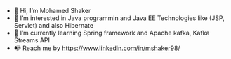 - 👋 Hi, I’m Mohamed Shaker
- 👀 I’m interested in Java programmin and Java EE Technologies like (JSP, Servlet) and also Hibernate
- 🌱 I’m currently learning Spring framework and Apache kafka, Kafka Streams API
- 📭 Reach me by https://www.linkedin.com/in/mshaker98/
<!---
mohamedshaker9/mohamedshaker9 is a ✨ special ✨ repository because its `README.md` (this file) appears on your GitHub profile.
You can click the Preview link to take a look at your changes.
--->
